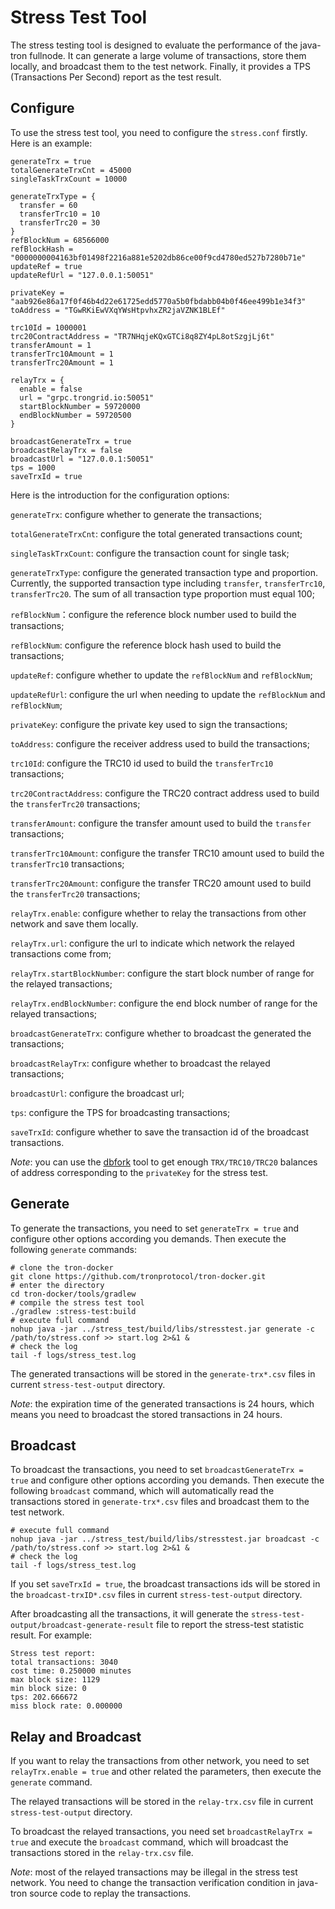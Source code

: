 # Stress Test Tool
The stress testing tool is designed to evaluate the performance of the java-tron fullnode.
It can generate a large volume of transactions, store them locally, and broadcast them to the test network.
Finally, it provides a TPS (Transactions Per Second) report as the test result.

## Configure
To use the stress test tool, you need to configure the `stress.conf` firstly. Here is an example:
```
generateTrx = true
totalGenerateTrxCnt = 45000
singleTaskTrxCount = 10000

generateTrxType = {
  transfer = 60
  transferTrc10 = 10
  transferTrc20 = 30
}
refBlockNum = 68566000
refBlockHash = "0000000004163bf01498f2216a881e5202db86ce00f9cd4780ed527b7280b71e"
updateRef = true
updateRefUrl = "127.0.0.1:50051"

privateKey = "aab926e86a17f0f46b4d22e61725edd5770a5b0fbdabb04b0f46ee499b1e34f3"
toAddress = "TGwRKiEwVXqYWsHtpvhxZR2jaVZNK1BLEf"

trc10Id = 1000001
trc20ContractAddress = "TR7NHqjeKQxGTCi8q8ZY4pL8otSzgjLj6t"
transferAmount = 1
transferTrc10Amount = 1
transferTrc20Amount = 1

relayTrx = {
  enable = false
  url = "grpc.trongrid.io:50051"
  startBlockNumber = 59720000
  endBlockNumber = 59720500
}

broadcastGenerateTrx = true
broadcastRelayTrx = false
broadcastUrl = "127.0.0.1:50051"
tps = 1000
saveTrxId = true
```
Here is the introduction for the configuration options:

`generateTrx`: configure whether to generate the transactions;

`totalGenerateTrxCnt`: configure the total generated transactions count;

`singleTaskTrxCount`: configure the transaction count for single task;

`generateTrxType`: configure the generated transaction type and proportion. Currently, the supported transaction type
including `transfer`, `transferTrc10`, `transferTrc20`. The sum of all transaction type proportion must equal 100;

`refBlockNum`：configure the reference block number used to build the transactions;

`refBlockNum`: configure the reference block hash used to build the transactions;

`updateRef`: configure whether to update the `refBlockNum` and `refBlockNum`;

`updateRefUrl`: configure the url when needing to update the `refBlockNum` and `refBlockNum`;

`privateKey`: configure the private key used to sign the transactions;

`toAddress`: configure the receiver address used to build the transactions;

`trc10Id`: configure the TRC10 id used to build the `transferTrc10` transactions;

`trc20ContractAddress`: configure the TRC20 contract address used to build the `transferTrc20` transactions;

`transferAmount`: configure the transfer amount used to build the `transfer` transactions;

`transferTrc10Amount`: configure the transfer TRC10 amount used to build the `transferTrc10` transactions;

`transferTrc20Amount`: configure the transfer TRC20 amount used to build the `transferTrc20` transactions;

`relayTrx.enable`: configure whether to relay the transactions from other network and save them locally.

`relayTrx.url`: configure the url to indicate which network the relayed transactions come from;

`relayTrx.startBlockNumber`: configure the start block number of range for the relayed transactions;

`relayTrx.endBlockNumber`: configure the end block number of range for the relayed transactions;

`broadcastGenerateTrx`: configure whether to broadcast the generated the transactions;

`broadcastRelayTrx`: configure whether to broadcast the relayed transactions;

`broadcastUrl`: configure the broadcast url;

`tps`: configure the TPS for broadcasting transactions;

`saveTrxId`: configure whether to save the transaction id of the broadcast transactions.

*Note*: you can use the [dbfork](../dbfork/README.md) tool to get enough `TRX/TRC10/TRC20` balances of address corresponding
to the `privateKey` for the stress test.

## Generate
To generate the transactions, you need to set `generateTrx = true` and configure other options according you demands.
Then execute the following `generate` commands:
```shell script
# clone the tron-docker
git clone https://github.com/tronprotocol/tron-docker.git
# enter the directory
cd tron-docker/tools/gradlew
# compile the stress test tool
./gradlew :stress-test:build
# execute full command
nohup java -jar ../stress_test/build/libs/stresstest.jar generate -c /path/to/stress.conf >> start.log 2>&1 &
# check the log
tail -f logs/stress_test.log
```
The generated transactions will be stored in the `generate-trx*.csv` files in current `stress-test-output` directory.

*Note*: the expiration time of the generated transactions is 24 hours, which means you need to broadcast the stored transactions in 24 hours.

## Broadcast
To broadcast the transactions, you need to set `broadcastGenerateTrx = true` and configure other options according you demands.
Then execute the following `broadcast` command, which will automatically read the transactions stored in `generate-trx*.csv` files and
broadcast them to the test network.

```
# execute full command
nohup java -jar ../stress_test/build/libs/stresstest.jar broadcast -c /path/to/stress.conf >> start.log 2>&1 &
# check the log
tail -f logs/stress_test.log
```
If you set `saveTrxId = true`, the broadcast transactions ids will be stored
in the `broadcast-trxID*.csv` files in current `stress-test-output` directory.

After broadcasting all the transactions, it will generate the `stress-test-output/broadcast-generate-result`
file to report the stress-test statistic result. For example:
```
Stress test report:
total transactions: 3040
cost time: 0.250000 minutes
max block size: 1129
min block size: 0
tps: 202.666672
miss block rate: 0.000000
```

## Relay and Broadcast
If you want to relay the transactions from other network, you need to set `relayTrx.enable = true` and
other related the parameters, then execute the `generate` command.

The relayed transactions will be stored in the `relay-trx.csv` file in current `stress-test-output` directory.

To broadcast the relayed transactions, you need set `broadcastRelayTrx = true` and execute the `broadcast` command,
which will broadcast the transactions stored in the `relay-trx.csv` file.

*Note*: most of the relayed transactions may be illegal in the stress test network. You need to change the
transaction verification condition in java-tron source code to replay the transactions.
